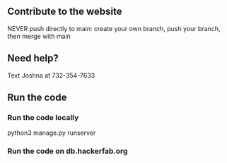 ## Contribute to the website
NEVER push directly to main: create your own branch, push your branch, then merge with main


## Need help?
Text Joshna at 732-354-7633


## Run the code
### Run the code locally

python3 manage.py runserver



### Run the code on db.hackerfab.org
